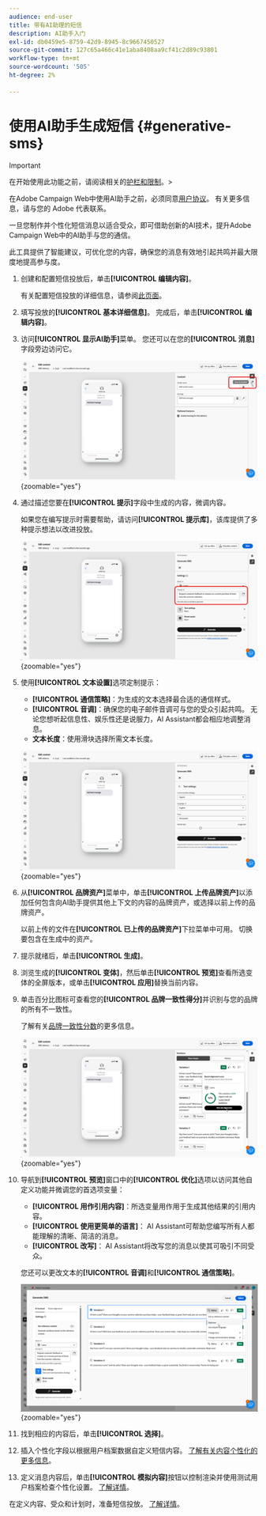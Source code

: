 ```yaml
---
audience: end-user
title: 带有AI助理的短信
description: AI助手入门
exl-id: db0459e5-8759-42d9-8945-8c9667450527
source-git-commit: 127c65a466c41e1aba8408aa9cf41c2d89c93801
workflow-type: tm+mt
source-wordcount: '505'
ht-degree: 2%

---
```


# 使用AI助手生成短信 {#generative-sms}

>[!IMPORTANT]
>
>在开始使用此功能之前，请阅读相关的[护栏和限制](generative-gs.md#generative-guardrails)。
>&#x200B;></br>
>
>在Adobe Campaign Web中使用AI助手之前，必须同意[用户协议](https://www.adobe.com/cn/legal/licenses-terms/adobe-dx-gen-ai-user-guidelines.html)。 有关更多信息，请与您的 Adobe 代表联系。

一旦您制作并个性化短信消息以适合受众，即可借助创新的AI技术，提升Adobe Campaign Web中的AI助手与您的通信。

此工具提供了智能建议，可优化您的内容，确保您的消息有效地引起共鸣并最大限度地提高参与度。

1. 创建和配置短信投放后，单击&#x200B;**[!UICONTROL 编辑内容]**。

   有关配置短信投放的详细信息，请参阅[此页面](../sms/create-sms.md)。

1. 填写投放的&#x200B;**[!UICONTROL 基本详细信息]**。 完成后，单击&#x200B;**[!UICONTROL 编辑内容]**。

1. 访问&#x200B;**[!UICONTROL 显示AI助手]**&#x200B;菜单。 您还可以在您的&#x200B;**[!UICONTROL 消息]**&#x200B;字段旁边访问它。

   ![显示“显示AI助手”菜单的屏幕快照](assets/sms-genai-1.png){zoomable="yes"}

1. 通过描述您要在&#x200B;**[!UICONTROL 提示]**&#x200B;字段中生成的内容，微调内容。

   如果您在编写提示时需要帮助，请访问&#x200B;**[!UICONTROL 提示库]**，该库提供了多种提示想法以改进投放。

   ![显示提示库的屏幕截图](assets/sms-genai-2.png){zoomable="yes"}

1. 使用&#x200B;**[!UICONTROL 文本设置]**&#x200B;选项定制提示：

   * **[!UICONTROL 通信策略]**：为生成的文本选择最合适的通信样式。
   * **[!UICONTROL 音调]**：确保您的电子邮件音调可与您的受众引起共鸣。 无论您想听起信息性、娱乐性还是说服力，AI Assistant都会相应地调整消息。
   * **文本长度**：使用滑块选择所需文本长度。

   ![显示文本设置选项的屏幕快照](assets/sms-genai-3.png){zoomable="yes"}

1. 从&#x200B;**[!UICONTROL 品牌资产]**&#x200B;菜单中，单击&#x200B;**[!UICONTROL 上传品牌资产]**&#x200B;以添加任何包含向AI助手提供其他上下文的内容的品牌资产，或选择以前上传的品牌资产。

   以前上传的文件在&#x200B;**[!UICONTROL 已上传的品牌资产]**&#x200B;下拉菜单中可用。 切换要包含在生成中的资产。

1. 提示就绪后，单击&#x200B;**[!UICONTROL 生成]**。

1. 浏览生成的&#x200B;**[!UICONTROL 变体]**，然后单击&#x200B;**[!UICONTROL 预览]**&#x200B;查看所选变体的全屏版本，或单击&#x200B;**[!UICONTROL 应用]**&#x200B;替换当前内容。

1. 单击百分比图标可查看您的&#x200B;**[!UICONTROL 品牌一致性得分]**&#x200B;并识别与您的品牌的所有不一致性。

   了解有关[品牌一致性分数](../content/brands-score.md)的更多信息。

   ![](assets/sms-genai-5.png){zoomable="yes"}

1. 导航到&#x200B;**[!UICONTROL 预览]**&#x200B;窗口中的&#x200B;**[!UICONTROL 优化]**&#x200B;选项以访问其他自定义功能并微调您的首选项变量：

   * **[!UICONTROL 用作引用内容]**：所选变量用作用于生成其他结果的引用内容。
   * **[!UICONTROL 使用更简单的语言]**： AI Assistant可帮助您编写所有人都能理解的清晰、简洁的消息。
   * **[!UICONTROL 改写]**： AI Assistant将改写您的消息以使其可吸引不同受众。

   您还可以更改文本的&#x200B;**[!UICONTROL 音调]**&#x200B;和&#x200B;**[!UICONTROL 通信策略]**。

   ![显示细化选项的屏幕快照](assets/sms-genai-4.png){zoomable="yes"}

1. 找到相应的内容后，单击&#x200B;**[!UICONTROL 选择]**。

1. 插入个性化字段以根据用户档案数据自定义短信内容。 [了解有关内容个性化的更多信息](../personalization/personalize.md)。

1. 定义消息内容后，单击&#x200B;**[!UICONTROL 模拟内容]**&#x200B;按钮以控制渲染并使用测试用户档案检查个性化设置。 [了解详情](../preview-test/preview-content.md)。

在定义内容、受众和计划时，准备短信投放。 [了解详情](../monitor/prepare-send.md)。
